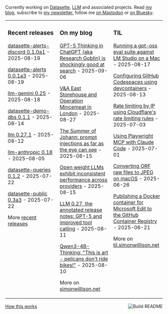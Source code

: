 Currently working on [Datasette](https://datasette.io/), [LLM](https://llm.datasette.io/) and associated projects. Read [my blog](https://simonwillison.net/), subscribe to [my newsletter](https://simonw.substack.com/), follow me <a href="https://fedi.simonwillison.net/@simon">on Mastodon</a> or [on Bluesky](https://bsky.app/profile/simonwillison.net).

<table><tr><td valign="top" width="33%">

### Recent releases
<!-- recent_releases starts -->
[datasette-alerts-discord 0.1.0a1](https://github.com/datasette/datasette-alerts-discord/releases/tag/0.1.0a1) - 2025-08-19

[datasette-alerts 0.0.1a3](https://github.com/datasette/datasette-alerts/releases/tag/0.0.1a3) - 2025-08-19

[llm-gemini 0.25](https://github.com/simonw/llm-gemini/releases/tag/0.25) - 2025-08-18

[datasette-demo-dbs 0.1.1](https://github.com/datasette/datasette-demo-dbs/releases/tag/0.1.1) - 2025-08-14

[llm 0.27.1](https://github.com/simonw/llm/releases/tag/0.27.1) - 2025-08-12

[llm-anthropic 0.18](https://github.com/simonw/llm-anthropic/releases/tag/0.18) - 2025-08-05

[datasette-queries 0.1.2](https://github.com/datasette/datasette-queries/releases/tag/0.1.2) - 2025-07-22

[datasette-public 0.3a3](https://github.com/datasette/datasette-public/releases/tag/0.3a3) - 2025-07-22
<!-- recent_releases ends -->
More [recent releases](https://github.com/simonw/simonw/blob/main/releases.md)
</td><td valign="top" width="34%">

### On my blog
<!-- blog starts -->
[GPT-5 Thinking in ChatGPT (aka Research Goblin) is shockingly good at search](https://simonwillison.net/2025/Sep/6/research-goblin/) - 2025-09-06

[V&A East Storehouse and Operation Mincemeat in London](https://simonwillison.net/2025/Aug/27/london-culture/) - 2025-08-27

[The Summer of Johann: prompt injections as far as the eye can see](https://simonwillison.net/2025/Aug/15/the-summer-of-johann/) - 2025-08-15

[Open weight LLMs exhibit inconsistent performance across providers](https://simonwillison.net/2025/Aug/15/inconsistent-performance/) - 2025-08-15

[LLM 0.27, the annotated release notes: GPT-5 and improved tool calling](https://simonwillison.net/2025/Aug/11/llm-027/) - 2025-08-11

[Qwen3-4B-Thinking: "This is art - pelicans don't ride bikes!"](https://simonwillison.net/2025/Aug/10/qwen3-4b/) - 2025-08-10
<!-- blog ends -->
More on [simonwillison.net](https://simonwillison.net/)
</td><td valign="top" width="33%">

### TIL
<!-- tils starts -->
[Running a gpt-oss eval suite against LM Studio on a Mac](https://til.simonwillison.net/llms/gpt-oss-evals) - 2025-08-17

[Configuring GitHub Codespaces using devcontainers](https://til.simonwillison.net/github/codespaces-devcontainers) - 2025-08-13

[Rate limiting by IP using Cloudflare's rate limiting rules](https://til.simonwillison.net/cloudflare/rate-limiting) - 2025-07-03

[Using Playwright MCP with Claude Code](https://til.simonwillison.net/claude-code/playwright-mcp-claude-code) - 2025-07-01

[Converting ORF raw files to JPEG on macOS](https://til.simonwillison.net/macos/orf-to-jpeg) - 2025-06-26

[Publishing a Docker container for Microsoft Edit to the GitHub Container Registry](https://til.simonwillison.net/github/container-registry) - 2025-06-21
<!-- tils ends -->
More on [til.simonwillison.net](https://til.simonwillison.net/)
</td></tr></table>

<a href="https://github.com/simonw/simonw/actions"><img src="https://github.com/simonw/simonw/workflows/Build%20README/badge.svg" align="right" alt="Build README"></a> <a href="https://simonwillison.net/2020/Jul/10/self-updating-profile-readme/">How this works</a>
